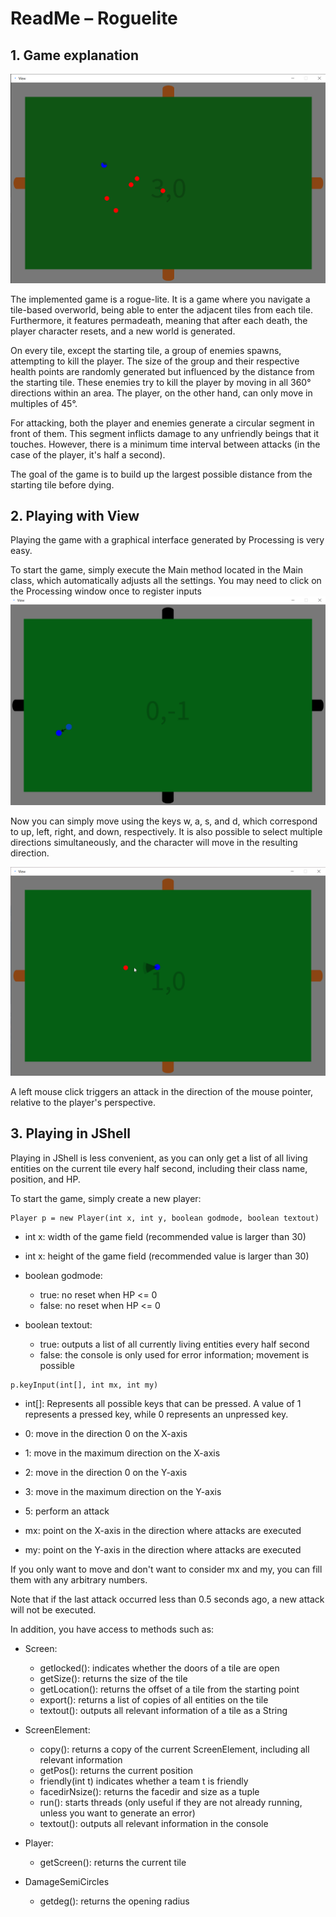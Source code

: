 # ReadMe – Roguelite

## 1. Game explanation

![Gameplay Pic](Resources/gameplayex.png)

The implemented game is a rogue-lite. It is a game where you navigate a tile-based overworld, being able to enter the adjacent tiles from each tile. Furthermore, it features permadeath, meaning that after each death, the player character resets, and a new world is generated.

On every tile, except the starting tile, a group of enemies spawns, attempting to kill the player. The size of the group and their respective health points are randomly generated but influenced by the distance from the starting tile. These enemies try to kill the player by moving in all 360° directions within an area. The player, on the other hand, can only move in multiples of 45°.

For attacking, both the player and enemies generate a circular segment in front of them. This segment inflicts damage to any unfriendly beings that it touches. However, there is a minimum time interval between attacks (in the case of the player, it's half a second).

The goal of the game is to build up the largest possible distance from the starting tile before dying.

## 2. Playing with View

Playing the game with a graphical interface generated by Processing is very easy.


To start the game, simply execute the Main method located in the Main class, which automatically adjusts all the settings. You may need to click on the Processing window once to register inputs
![Movement Pic](Resources/movex.png)

Now you can simply move using the keys w, a, s, and d, which correspond to up, left, right, and down, respectively. It is also possible to select multiple directions simultaneously, and the character will move in the resulting direction.

![Attack Pic](Resources/atkex.png)

A left mouse click triggers an attack in the direction of the mouse pointer, relative to the player's perspective.


## 3. Playing in JShell

Playing in JShell is less convenient, as you can only get a list of all living entities on the current tile every half second, including their class name, position, and HP.

To start the game, simply create a new player:

```
Player p = new Player(int x, int y, boolean godmode, boolean textout)
```

* int x: width of the game field (recommended value is larger than 30)

* int x: height of the game field (recommended value is larger than 30)

* boolean godmode: 
    * true: no reset when HP <= 0
    * false: no reset when HP <= 0

* boolean textout: 
    * true: outputs a list of all currently living entities every half second
    * false: the console is only used for error information; movement is possible
```
p.keyInput(int[], int mx, int my)
```

* int[]: Represents all possible keys that can be pressed. A value of 1 represents a pressed key, while 0 represents an unpressed key.

* 0: move in the direction 0 on the X-axis

* 1: move in the maximum direction on the X-axis

* 2: move in the direction 0 on the Y-axis

* 3: move in the maximum direction on the Y-axis

* 5: perform an attack

* mx: point on the X-axis in the direction where attacks are executed
* my: point on the Y-axis in the direction where attacks are executed

If you only want to move and don't want to consider mx and my, you can fill them with any arbitrary numbers.

Note that if the last attack occurred less than 0.5 seconds ago, a new attack will not be executed.

In addition, you have access to methods such as:
* Screen:
    * getlocked(): indicates whether the doors of a tile are open
    - getSize(): returns the size of the tile
    - getLocation(): returns the offset of a tile from the starting point
    - export(): returns a list of copies of all entities on the tile
    - textout(): outputs all relevant information of a tile as a String

* ScreenElement:
    - copy(): returns a copy of the current ScreenElement, including all relevant information
    - getPos(): returns the current position
    - friendly(int t) indicates whether a team t is friendly
    - facedirNsize(): returns the facedir and size as a tuple
    - run(): starts threads (only useful if they are not already running, unless you want to generate an error)
    - textout(): outputs all relevant information in the console
* Player:
    - getScreen(): returns the current tile
* DamageSemiCircles
    - getdeg(): returns the opening radius
